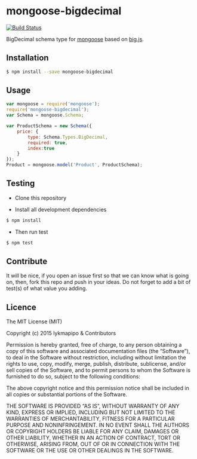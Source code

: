 mongoose-bigdecimal
=====================

[![Build Status](https://travis-ci.org/lykmapipo/mongoose-bigdecimal.svg?branch=master)](https://travis-ci.org/lykmapipo/mongoose-bigdecimal)

BigDecimal schema type for [mongoose](https://github.com/Automattic/mongoose) based on [big.js](https://github.com/MikeMcl/big.js/).

## Installation
```sh
$ npm install --save mongoose-bigdecimal
```

## Usage

```javascript
var mongoose = require('mongoose');
require('mongoose-bigdecimal');
var Schema = mongoose.Schema;

var ProductSchema = new Schema({
    price: {
        type: Schema.Types.BigDecimal,
        required: true,
        index:true
    }
});
Product = mongoose.model('Product', ProductSchema);
```

## Testing
* Clone this repository

* Install all development dependencies
```sh
$ npm install
```

* Then run test
```sh
$ npm test
```

## Contribute
It will be nice, if you open an issue first so that we can know what is going on, then, fork this repo and push in your ideas. Do not forget to add a bit of test(s) of what value you adding.

## Licence
The MIT License (MIT)

Copyright (c) 2015 lykmapipo & Contributors

Permission is hereby granted, free of charge, to any person obtaining a copy of this software and associated documentation files (the “Software”), to deal in the Software without restriction, including without limitation the rights to use, copy, modify, merge, publish, distribute, sublicense, and/or sell copies of the Software, and to permit persons to whom the Software is furnished to do so, subject to the following conditions:

The above copyright notice and this permission notice shall be included in all copies or substantial portions of the Software.

THE SOFTWARE IS PROVIDED “AS IS”, WITHOUT WARRANTY OF ANY KIND, EXPRESS OR IMPLIED, INCLUDING BUT NOT LIMITED TO THE WARRANTIES OF MERCHANTABILITY, FITNESS FOR A PARTICULAR PURPOSE AND NONINFRINGEMENT. IN NO EVENT SHALL THE AUTHORS OR COPYRIGHT HOLDERS BE LIABLE FOR ANY CLAIM, DAMAGES OR OTHER LIABILITY, WHETHER IN AN ACTION OF CONTRACT, TORT OR OTHERWISE, ARISING FROM, OUT OF OR IN CONNECTION WITH THE SOFTWARE OR THE USE OR OTHER DEALINGS IN THE SOFTWARE. 